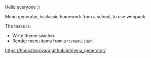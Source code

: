 Hello everyone ;)

Menu generator, is classic homework from a school, to use webpack.

The tasks is:

- Write theme swicher.
- Render menu items from `src/menu.json`

https://honcaharoyara.github.io/menu_generator/
